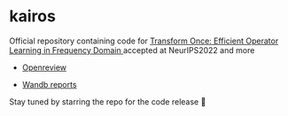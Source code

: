 # kairos

Official repository containing code for [Transform Once: Efficient Operator Learning in Frequency Domain 
](https://openreview.net/forum?id=B2PpZyAAEgV) accepted at NeurIPS2022  and more

- [Openreview](https://openreview.net/forum?id=B2PpZyAAEgV) 

- [Wandb reports](https://wandb.ai/diffeqml-research/table2-medium/reports/Transform-Once-Efficient-Operator-Learning-in-Frequency-Domain--VmlldzoyNzYxNjQ0?accessToken=5tnrep1gkt8wlsnblrrw2zm4wp9rjo11m3yqfewof14xpwvood5zigh8z84nuxri)

Stay tuned by starring the repo for the code release 🚀
